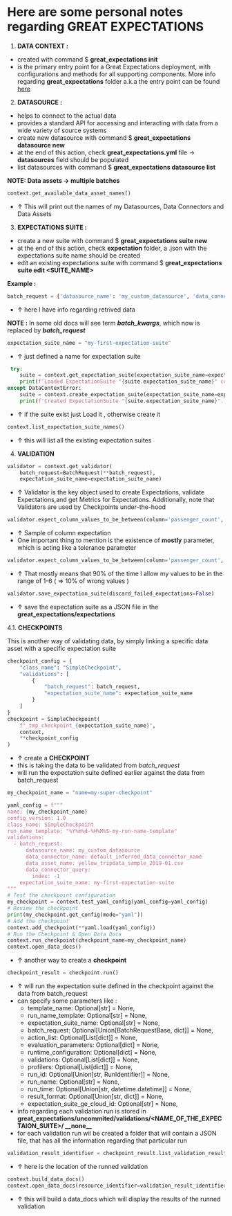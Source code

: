 # Here are some **personal** notes regarding GREAT EXPECTATIONS

1. **DATA CONTEXT :** 

- created with command $ **great_expectations init** 
- is the primary entry point for a Great Expectations deployment, with configurations and methods for all supporting components. More info regarding **great_expectations** folder a.k.a the entry point can be found [here](https://docs.greatexpectations.io/docs/tutorials/getting_started/tutorial_setup#create-a-data-context)
  
2. **DATASOURCE :**

- helps to connect to the actual data
- provides a standard API for accessing and interacting with data from a wide variety of source systems
- create new datasource with command $ **great_expectations datasource new**
- at the end of this action, check **great_expectations.yml** file &rarr; **datasources** field should be populated 
- list datasources with command $ **great_expectations datasource list**

**NOTE: Data assets -> multiple batches**
```python
context.get_available_data_asset_names()
```
- &uarr; This will print out the names of my Datasources, Data Connectors and Data Assets
3. **EXPECTATIONS SUITE :**

-  create a new suite with command $ **great_expectations suite new**
-  at the end of this action, check **expectation** folder, a .json with the expectations suite name should be created
-  edit an existing expectations suite with command $ **great_expectations suite edit <SUITE_NAME>**
 
 **Example :** 
  ```python
  batch_request = {'datasource_name': 'my_custom_datasource', 'data_connector_name': 'default_inferred_data_connector_name', 'data_asset_name': 'yellow_tripdata_sample_2019-01.csv', 'limit': 1000}
  ````
  - &uarr; here I have info regarding retrived data 
 
 **NOTE :** In some old docs will see term ***batch_kwargs***, which now is replaced by ***batch_request***

```python
expectation_suite_name = "my-first-expectation-suite"
```
- &uarr; just defined a name for expectation suite
  
```python
 try:
    suite = context.get_expectation_suite(expectation_suite_name=expectation_suite_name)
    print(f'Loaded ExpectationSuite "{suite.expectation_suite_name}" containing {len(suite.expectations)} expectations.')
except DataContextError:
    suite = context.create_expectation_suite(expectation_suite_name=expectation_suite_name)
    print(f'Created ExpectationSuite "{suite.expectation_suite_name}".')
```
- &uarr; if the suite exist just Load it , otherwise create it 
```python
context.list_expectation_suite_names()
```
- &uarr; this will list all the existing expectation suites
  
4. **VALIDATION**

```python
validator = context.get_validator(
    batch_request=BatchRequest(**batch_request),
    expectation_suite_name=expectation_suite_name)
```
-  &uarr; Validator is the key object used to create Expectations, validate Expectations,and get Metrics for Expectations. Additionally, note that Validators are used by Checkpoints under-the-hood
  
```python
validator.expect_column_values_to_be_between(column='passenger_count', max_value=6, min_value=1)
```
-  &uarr; Sample of column expectation 
-  One important thing to mention is the existence of **mostly** parameter, which is acting like a tolerance parameter
```python
validator.expect_column_values_to_be_between(column='passenger_count', max_value=6, min_value=1,mostly=0.90)
```
-  &uarr; That mostly means that 90% of the time I allow my values to be in the range of 1-6 ( => 10% of wrong values )

```python
validator.save_expectation_suite(discard_failed_expectations=False)
```

- &uarr; save the expectation suite as a JSON file in the **great_expectations/expectations**

4.1. **CHECKPOINTS**

This is another way of validating data, by simply linking a specific data asset with a specific expectation suite

```python
checkpoint_config = {
    "class_name": "SimpleCheckpoint",
    "validations": [
        {
            "batch_request": batch_request,
            "expectation_suite_name": expectation_suite_name
        }
    ]
}
checkpoint = SimpleCheckpoint(
    f"_tmp_checkpoint_{expectation_suite_name}",
    context,
    **checkpoint_config
)
```
- &uarr; create a **CHECKPOINT**
- this is taking the data to be validated from *batch_request*
- will run the expectation suite defined earlier against the data from batch_request
```python
my_checkpoint_name = "name=my-super-checkpoint" 

yaml_config = f"""
name: {my_checkpoint_name}
config_version: 1.0
class_name: SimpleCheckpoint
run_name_template: "%Y%m%d-%H%M%S-my-run-name-template"
validations:
  - batch_request:
      datasource_name: my_custom_datasource
      data_connector_name: default_inferred_data_connector_name
      data_asset_name: yellow_tripdata_sample_2019-01.csv
      data_connector_query:
        index: -1
    expectation_suite_name: my-first-expectation-suite
"""
# Test the checkpoint configuration
my_checkpoint = context.test_yaml_config(yaml_config=yaml_config) 
# Review the checkpoint
print(my_checkpoint.get_config(mode="yaml"))
# Add the checkpoint
context.add_checkpoint(**yaml.load(yaml_config))
# Run the Checkpoint & Open Data Docs
context.run_checkpoint(checkpoint_name=my_checkpoint_name)
context.open_data_docs()
```
-  &uarr; another way to create a **checkpoint**
```python
checkpoint_result = checkpoint.run()
```
- &uarr; will run the expectation suite defined in the checkpoint against the data from batch_request 
- can specify some parameters like :
  -  template_name: Optional[str] = None,
  -  run_name_template: Optional[str] = None,
  -  expectation_suite_name: Optional[str] = None,
  -  batch_request: Optional[Union[BatchRequestBase, dict]] = None,
  -  action_list: Optional[List[dict]] = None,
  -  evaluation_parameters: Optional[dict] = None,
  -  runtime_configuration: Optional[dict] = None,
  -  validations: Optional[List[dict]] = None,
  -  profilers: Optional[List[dict]] = None,
  -  run_id: Optional[Union[str, RunIdentifier]] = None,
  -  run_name: Optional[str] = None,
  -  run_time: Optional[Union[str, datetime.datetime]] = None,
  -  result_format: Optional[Union[str, dict]] = None,
  -  expectation_suite_ge_cloud_id: Optional[str] = None,
- info regarding each validation run is stored in **great_expectations/uncommited/validations/<NAME_OF_THE_EXPECTAION_SUITE>/ \_\_none\_\_** 
- for each validation run wil be created a folder that will contain a JSON file, that has all the information regarding that particular run 
  
```python
validation_result_identifier = checkpoint_result.list_validation_result_identifiers()
```
- &uarr; here is the location of the runned validation 
  
```python
context.build_data_docs()
context.open_data_docs(resource_identifier=validation_result_identifier)
```
- &uarr; this will build a data_docs which will display the results of the runned validation
